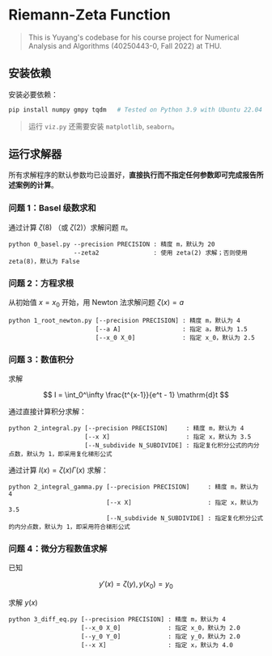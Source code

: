 # Riemann-Zeta Function

> This is Yuyang's codebase for his course project for Numerical Analysis and Algorithms (40250443-0, Fall 2022) at THU.

## 安装依赖

安装必要依赖：

```bash
pip install numpy gmpy tqdm   # Tested on Python 3.9 with Ubuntu 22.04 LTS
```

> 运行 `viz.py` 还需要安装 `matplotlib`, `seaborn`。

## 运行求解器

所有求解程序的默认参数均已设置好，**直接执行而不指定任何参数即可完成报告所述案例的计算**。

### 问题 1：Basel 级数求和

通过计算 $\zeta(8)$ （或 $\zeta(2)$）求解问题 $\pi$。

```shell
python 0_basel.py --precision PRECISION : 精度 m，默认为 20
                  --zeta2               : 使用 zeta(2) 求解；否则使用 zeta(8)，默认为 False
```

### 问题 2：方程求根

从初始值 $x = x_0$ 开始，用 Newton 法求解问题 $\zeta(x) = a$

```shell
python 1_root_newton.py [--precision PRECISION] : 精度 m，默认为 4
                        [--a A]                 : 指定 a，默认为 1.5
                        [--x_0 X_0]             : 指定 x_0，默认为 2.5
```

### 问题 3：数值积分

求解

$$
I = \int_0^\infty \frac{t^{x-1}}{e^t - 1} \mathrm{d}t
$$

通过直接计算积分求解：

```shell
python 2_integral.py [--precision PRECISION]     : 精度 m，默认为 4
                     [--x X]                     : 指定 x，默认为 3.5
                     [--N_subdivide N_SUBDIVIDE] : 指定复化积分公式的内分点数，默认为 1，即采用复化梯形公式
```

通过计算 $I(x) = \zeta(x) \Gamma(x)$ 求解：

```shell
python 2_integral_gamma.py [--precision PRECISION]     : 精度 m，默认为 4
                           [--x X]                     : 指定 x，默认为 3.5
                           [--N_subdivide N_SUBDIVIDE] : 指定复化积分公式的内分点数，默认为 1，即采用符合梯形公式
```

### 问题 4：微分方程数值求解

已知

$$
y'(x) = \zeta(y), y(x_0) = y_0
$$

求解 $y(x)$


```shell
python 3_diff_eq.py [--precision PRECISION] : 精度 m，默认为 4
                    [--x_0 X_0]             : 指定 x_0，默认为 2.0
                    [--y_0 Y_0]             : 指定 y_0，默认为 2.0
                    [--x X]                 : 指定 x，默认为 4.0
```
